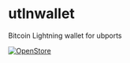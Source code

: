 # utlnwallet
Bitcoin Lightning wallet for ubports

[![OpenStore](https://open-store.io/badges/en_US.svg)](https://open-store.io/app/utlnwallet.ulrichard)
